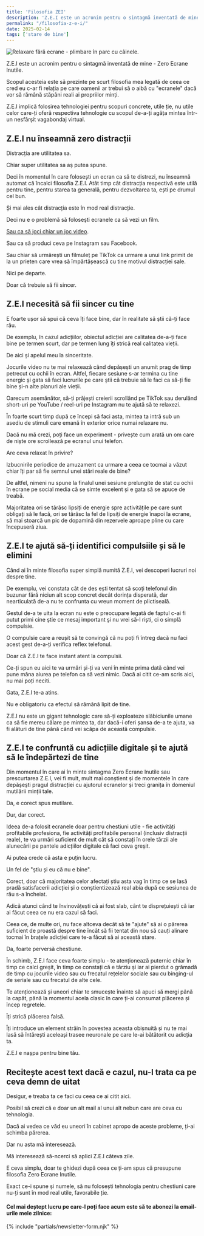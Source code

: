 ```yaml
---
title: 'Filosofia ZEI'
description: 'Z.E.I este un acronim pentru o sintagmă inventată de mine - Zero Ecrane Inutile.'
permalink: "/filosofia-z-e-i/"
date: 2025-02-14
tags: ['stare de bine']
---
```


![Relaxare fără ecrane - plimbare în parc cu câinele.](/assets/images/gallery/zero-ecrane-inutile-zei.jpg)

Z.E.I este un acronim pentru o sintagmă inventată de mine - Zero Ecrane Inutile. 

Scopul acesteia este să prezinte pe scurt filosofia mea legată de ceea ce cred eu c-ar fi relația pe care oamenii ar trebui să o aibă cu "ecranele" dacă vor să rămână stăpâni reali ai propriilor minți.

Z.E.I implică folosirea tehnologiei pentru scopuri concrete, utile ție, nu utile celor care-ți oferă respectiva tehnologie cu scopul de-a-ți agăța mintea într-un nesfârșit vagabondaj virtual.

## Z.E.I nu înseamnă zero distracții

Distracția are utilitatea sa.

Chiar super utilitatea sa aș putea spune.

Deci în momentul în care folosești un ecran ca să te distrezi, nu înseamnă automat că încalci filosofia Z.E.I. Atât timp cât distracția respectivă este utilă pentru tine, pentru starea ta generală, pentru dezvoltarea ta, ești pe drumul cel bun.

Și mai ales cât distracția este în mod real distracție.

Deci nu e o problemă să folosești ecranele ca să vezi un film.

[Sau ca să joci chiar un joc video](https://beldie.ro/cum-am-scapat-adictie-joc-video/).

Sau ca să produci ceva pe Instagram sau Facebook.

Sau chiar să urmărești un filmuleț pe TikTok ca urmare a unui link primit de la un prieten care vrea să împărtășească cu tine motivul distracției sale.

Nici pe departe.

Doar că trebuie să fii sincer.

## Z.E.I necesită să fii sincer cu tine

E foarte ușor să spui că ceva îți face bine, dar în realitate să știi că-ți face rău.

De exemplu, în cazul adicțiilor, obiectul adicției are calitatea de-a-ți face bine pe termen scurt, dar pe termen lung îți strică real calitatea vieții.

De aici și apelul meu la sinceritate.

Jocurile video nu te mai relaxează când depășești un anumit prag de timp petrecut cu ochii în ecran. Altfel, fiecare sesiune s-ar termina cu tine energic și gata să faci lucrurile pe care știi că trebuie să le faci ca să-ți fie bine și-n alte planuri ale vieții.

Oarecum asemănător, să-ți prăjești creierii scrollând pe TikTok sau derulând short-uri pe YouTube / reel-uri pe Instagram nu te ajută să te relaxezi.

În foarte scurt timp după ce începi să faci asta, mintea ta intră sub un asediu de stimuli care emană în exterior orice numai relaxare nu.

Dacă nu mă crezi, poți face un experiment - privește cum arată un om care de niște ore scrollează pe ecranul unui telefon.

Are ceva relaxat în privire?

Izbucnirile periodice de amuzament ca urmare a ceea ce tocmai a văzut chiar îți par să fie semnul unei stări reale de bine?

De altfel, nimeni nu spune la finalul unei sesiune prelungite de stat cu ochii în ecrane pe social media că se simte excelent și e gata să se apuce de treabă.

Majoritatea ori se târăsc lipsiți de energie spre activitățile pe care sunt obligați să le facă, ori se târăsc la fel de lipsiți de energie înapoi la ecrane, să mai stoarcă un pic de dopamină din rezervele aproape pline cu care începuseră ziua.

## Z.E.I te ajută să-ți identifici compulsiile și să le elimini

Când ai în minte filosofia super simplă numită Z.E.I, vei descoperi lucruri noi despre tine.

De exemplu, vei constata cât de des ești tentat să scoți telefonul din buzunar fără niciun alt scop concret decât dorința disperată, dar nearticulată de-a nu te confrunta cu vreun moment de plictiseală.

Gestul de-a te uita la ecran nu este o preocupare legată de faptul c-ai fi putut primi cine știe ce mesaj important și nu vrei să-l riști, ci o simplă compulsie.

O compulsie care a reușit să te convingă că nu poți fi întreg dacă nu faci acest gest de-a-ți verifica reflex telefonul.

Doar că Z.E.I te face instant atent la compulsii.

Ce-ți spun eu aici te va urmări și-ți va veni în minte prima dată când vei pune mâna aiurea pe telefon ca să vezi nimic. Dacă ai citit ce-am scris aici, nu mai poți neciti.

Gata, Z.E.I te-a atins.

Nu e obligatoriu ca efectul să rămână lipit de tine.

Z.E.I nu este un gigant tehnologic care să-ți exploateze slăbiciunile umane ca să fie mereu călare pe mintea ta, dar dacă-i oferi șansa de-a te ajuta, va fi alături de tine până când vei scăpa de această compulsie.

## Z.E.I te confruntă cu adicțiile digitale și te ajută să le îndepărtezi de tine

Din momentul în care ai în minte sintagma Zero Ecrane Inutile sau prescurtarea Z.E.I, vei fi mult, mult mai conștient și de momentele în care depășești pragul distracției cu ajutorul ecranelor și treci granița în domeniul mutilării minții tale.

Da, e corect spus mutilare.

Dur, dar corect.

Ideea de-a folosit ecranele doar pentru chestiuni utile - fie activități profitabile profesiona, fie activități profitabile personal (inclusiv distracții reale), te va urmări suficient de mult cât să constați în orele târzii ale alunecării pe pantele adicțiilor digitale că faci ceva greșit.

Ai putea crede că asta e puțin lucru.

Un fel de "știu și eu că nu e bine".

Corect, doar că majoritatea celor afectați știu asta vag în timp ce se lasă pradă satisfacerii adicției și o conștientizează real abia după ce sesiunea de rău s-a încheiat.

Adică atunci când te învinovățești că ai fost slab, cânt te disprețuiești că iar ai făcut ceea ce nu era cazul să faci.

Ceea ce, de multe ori, nu face altceva decât să te "ajute" să ai o părerea suficient de proastă despre tine încât să fii tentat din nou să cauți alinare tocmai în brațele adicției care te-a făcut să ai această stare.

Da, foarte perversă chestiune.

În schimb, Z.E.I face ceva foarte simplu - te atenționează puternic chiar în timp ce calci greșit, în timp ce constați că e târziu și iar ai pierdut o grămadă de timp cu jocurile video sau cu frecatul rețelelor sociale sau cu binging-ul de seriale sau cu frecatul de alte cele.

Te atenționează și uneori chiar te smucește înainte să apuci să mergi până la capăt, până la momentul acela clasic în care ți-ai consumat plăcerea și încep regretele.

Îți strică plăcerea falsă.

Îți introduce un element străin în povestea aceasta obișnuită și nu te mai lasă să întărești aceleași trasee neuronale pe care le-ai bătătorit cu adicția ta.

Z.E.I e nașpa pentru bine tău.

## Recitește acest text dacă e cazul, nu-l trata ca pe ceva demn de uitat

Desigur, e treaba ta ce faci cu ceea ce ai citit aici.

Posibil să crezi că e doar un alt mail al unui alt nebun care are ceva cu tehnologia.

Dacă ai vedea ce văd eu uneori în cabinet apropo de aceste probleme, ți-ai schimba părerea.

Dar nu asta mă interesează.

Mă interesează să-ncerci să aplici Z.E.I câteva zile.

E ceva simplu, doar te ghidezi după ceea ce ți-am spus că presupune filosofia Zero Ecrane Inutile. 

Exact ce-i spune și numele, să nu folosești tehnologia pentru chestiuni care nu-ți sunt în mod real utile, favorabile ție.


#### Cel mai deștept lucru pe care-l poți face acum este să te abonezi la email-urile mele zilnice:

{% include "partials/newsletter-form.njk" %}